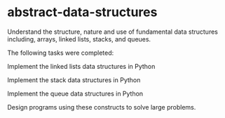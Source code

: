 # abstract-data-structures

Understand the structure, nature and use of fundamental data structures including, arrays, linked lists, stacks, and queues.

The following tasks were completed:

Implement the linked lists data structures in Python

Implement the stack data structures in Python

Implement the queue data structures in Python

Design programs using these constructs to solve large problems.


